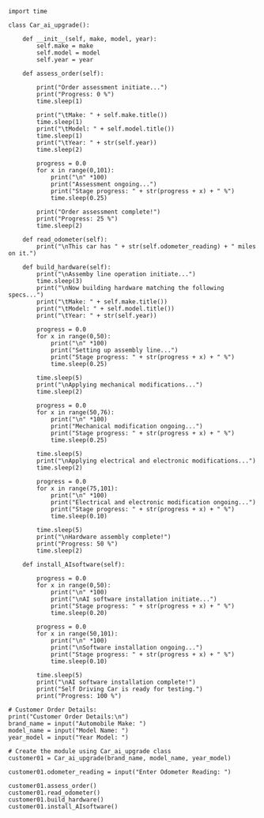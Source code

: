 	import time

	class Car_ai_upgrade():

		def __init__(self, make, model, year):
			self.make = make
			self.model = model
			self.year = year

		def assess_order(self):

			print("Order assessment initiate...")
			print("Progress: 0 %")
			time.sleep(1)

			print("\tMake: " + self.make.title())
			time.sleep(1)
			print("\tModel: " + self.model.title())
			time.sleep(1)
			print("\tYear: " + str(self.year))
			time.sleep(2)

			progress = 0.0
			for x in range(0,101):
				print("\n" *100)
				print("Assessment ongoing...")
				print("Stage progress: " + str(progress + x) + " %")
				time.sleep(0.25)

			print("Order assessment complete!")
			print("Progress: 25 %")
			time.sleep(2)

		def read_odometer(self):
			print("\nThis car has " + str(self.odometer_reading) + " miles on it.")

		def build_hardware(self):
			print("\nAssemby line operation initiate...")
			time.sleep(3)
			print("\nNow building hardware matching the following specs...")
			print("\tMake: " + self.make.title())
			print("\tModel: " + self.model.title())
			print("\tYear: " + str(self.year))

			progress = 0.0
			for x in range(0,50):
				print("\n" *100)
				print("Setting up assembly line...")
				print("Stage progress: " + str(progress + x) + " %")
				time.sleep(0.25)

			time.sleep(5)
			print("\nApplying mechanical modifications...")
			time.sleep(2)

			progress = 0.0
			for x in range(50,76):
				print("\n" *100)
				print("Mechanical modification ongoing...")
				print("Stage progress: " + str(progress + x) + " %")
				time.sleep(0.25)

			time.sleep(5)
			print("\nApplying electrical and electronic modifications...")
			time.sleep(2)

			progress = 0.0
			for x in range(75,101):
				print("\n" *100)
				print("Electrical and electronic modification ongoing...")
				print("Stage progress: " + str(progress + x) + " %")
				time.sleep(0.10)

			time.sleep(5)
			print("\nHardware assembly complete!")
			print("Progress: 50 %")
			time.sleep(2)

		def install_AIsoftware(self):

			progress = 0.0
			for x in range(0,50):
				print("\n" *100)
				print("\nAI software installation initiate...")
				print("Stage progress: " + str(progress + x) + " %")
				time.sleep(0.20)

			progress = 0.0
			for x in range(50,101):
				print("\n" *100)
				print("\nSoftware installation ongoing...")
				print("Stage progress: " + str(progress + x) + " %")
				time.sleep(0.10)

			time.sleep(5)
			print("\nAI software installation complete!")
			print("Self Driving Car is ready for testing.")
			print("Progress: 100 %")

	# Customer Order Details:
	print("Customer Order Details:\n")
	brand_name = input("Automobile Make: ")
	model_name = input("Model Name: ")
	year_model = input("Year Model: ")

	# Create the module using Car_ai_upgrade class
	customer01 = Car_ai_upgrade(brand_name, model_name, year_model)

	customer01.odometer_reading = input("Enter Odometer Reading: ")

	customer01.assess_order()
	customer01.read_odometer()
	customer01.build_hardware()
	customer01.install_AIsoftware()
